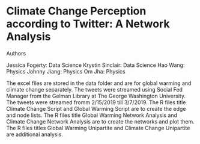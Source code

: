 # Climate Change Perception according to Twitter: A Network Analysis

Authors

Jessica Fogerty: Data Science
Krystin Sinclair: Data Science
Hao Wang: Physics
Johnny Jiang: Physics
Om Jha: Physics

 The excel files are stored in the data folder and are for global warming and climate change separately. The tweets were streamed using Social Fed Manager from the Gelman Library at The George Washington University. The tweets were streamed fromm 2/15/2019 till 3/7/2019. 
 The R files title Climate Change Script and Global Warming Script are to create the edge and node lists. The R files title Global Warming Network Analysis and Climate Change Network Analysis are to create the networks and plot them. The R files titles Global Warming Unipartite and Climate Change Unipartite are additional analysis. 
